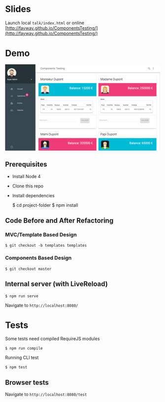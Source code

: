 # Slides

Launch local `talk/index.html` or online [http://fayway.github.io/ComponentsTesting/](http://fayway.github.io/ComponentsTesting/)

# Demo

![](https://raw.githubusercontent.com/fayway/ComponentsTesting/master/talk/img/demo.png)

## Prerequisites

- Install Node 4
- Clone this repo
- Install dependencies


    $ cd project-folder
    $ npm install

## Code Before and After Refactoring

### MVC/Template Based Design

    $ git checkout -b templates templates

### Components Based Design

    $ git checkout master

## Internal server (with LiveReload)

    $ npm run serve

Navigate to `http://localhost:8080/`


# Tests

Some tests need compiled RequireJS modules

    $ npm run compile

Running CLI test

    $ npm test

## Browser tests

Navigate to `http://localhost:8080/test`



